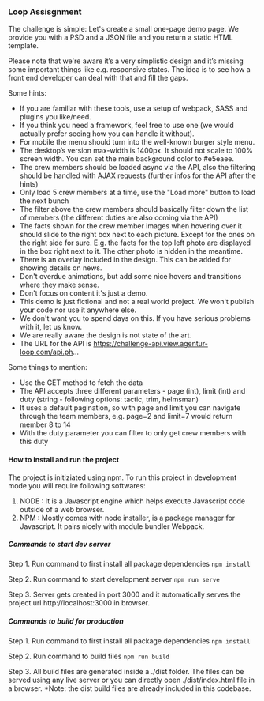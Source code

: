 ### Loop Assisgnment
The challenge is simple: Let's create a small one-page demo page. We provide you with a PSD and a JSON file and you return a static HTML template.

Please note that we're aware it’s a very simplistic design and it’s missing some important things like e.g. responsive states. The idea is to see how a front end developer can deal with that and fill the gaps.

Some hints:
- If you are familiar with these tools, use a setup of webpack, SASS and plugins you like/need.
- If you think you need a framework, feel free to use one (we would actually prefer seeing how you can handle it without).
- For mobile the menu should turn into the well-known burger style menu.
- The desktop’s version max-width is 1400px. It should not scale to 100% screen width. You can set the main background color to #e5eaee.
- The crew members should be loaded async via the API, also the filtering should be handled with AJAX requests (further infos for the API after the hints)
- Only load 5 crew members at a time, use the "Load more" button to load the next bunch
- The filter above the crew members should basically filter down the list of members (the different duties are also coming via the API)
- The facts shown for the crew member images when hovering over it should slide to the right box next to each picture. Except for the ones on the right side for sure. E.g. the facts for the top left photo are displayed in the box right next to it. The other photo is hidden in the meantime.
- There is an overlay included in the design. This can be added for showing details on news.
- Don't overdue animations, but add some nice hovers and transitions where they make sense.
- Don't focus on content it's just a demo.
- This demo is just fictional and not a real world project. We won't publish your code nor use it anywhere else.
- We don't want you to spend days on this. If you have serious problems with it, let us know.
- We are really aware the design is not state of the art.
- The URL for the API is https://challenge-api.view.agentur-loop.com/api.ph...

Some things to mention:
- Use the GET method to fetch the data​
- The API accepts three different parameters - page (int), limit (int) and duty (string - following options: tactic, trim, helmsman)
- It uses a default pagination, so with page and limit you can navigate through the team members, e.g. page=2 and limit=7 would return member 8 to 14​
- With the duty parameter you can filter to only get crew members with this duty​​

#### How to install and run the project
The project is initiziated using npm. To run this project in development mode you will require following softwares:
1. NODE : It is a Javascript engine which helps execute Javascript code outside of a web browser.
2. NPM : Mostly comes with node installer, is a package manager for Javascript. It pairs nicely with module bundler Webpack.

##### Commands to start dev server
Step 1. Run command to first install all package dependencies
```npm install```

Step 2. Run command to start development server
```npm run serve```

Step 3. Server gets created in port 3000 and it automatically serves the project url http://localhost:3000 in browser.

##### Commands to build for production
Step 1. Run command to first install all package dependencies
```npm install```

Step 2. Run command to build files
```npm run build```

Step 3. All build files are generated inside a ./dist folder. The files can be served using any live server or you can directly open ./dist/index.html file in a browser. \*Note: the dist build files are already included in this codebase.